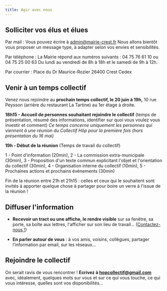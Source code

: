 ```yaml
---
title: Agir avec nous
---
```

## Solliciter vos élus et élues
Par mail :
Vous pouvez écrire à [admin@mairie-crest.fr](mailto:admin@mairie-crest.fr)
Nous allons bientôt vous proposer un message type, à adapter selon vos envies et sensibilités.

Par téléphone :
La Mairie répond aux numéros suivants : 04 75 76 61 10 ou 04 75 25 00 63
Du lundi au vendredi de 8h à 18h et le samedi de 9h à 12h.

Par courrier :
Place du Dr Maurice-Rozier
26400 Crest Cedex

## Venir à un temps collectif
Venez nous rejoindre au **prochain temps collectif, le 20 juin à 19h,**
10 rue Peysson (arrière du restaurant La Tartine) au 1er étage à droite.

**18h15 - Accueil de personnes souhaitant rejoindre le collectif** (temps de présentation, résumé des informations, identifier sur quoi vous voulez vous investir et comment)
_Ce temps concerne uniquement les personnes qui viennent à une réunion du Collectif Hôp pour la première fois (hors présentation du 16 mai)_

**19h - Début de la réunion** (Temps de travail du collectif)

1 - Point d'information (20min),
2 - La commission extra-municipale (30min),
3 - Proposition d'un texte commun explicitant l'objet et l'orientation du collectif (30min),
4 - Organisation interne du collectif (10min),
5 - Prochaines actions et prochains évènements (30min)

Fin de la réunion entre 21h et 21h15 : celles et ceux qui le souhaitent sont invités à apporter quelque chose à partager pour boire un verre à l'issue de la réunion !

## Diffuser l'information
- **Recevoir un tract ou une affiche, le rendre visible** sur sa fenêtre, sa porte, sa boîte aux lettres, l'afficher sur son lieu de travail… ([Contactez-nous !](mailto:hopcollectif@gmail.com))

- **En parler autour de vous** : à vos amis, voisins, collègues, partager l’information par email, sur les réseaux...

## Rejoindre le collectif
On serait ravis de vous rencontrer ! 
**Ecrivez à [hopcollectif@gmail.com](mailto:hopcollectif@gmail.com)** avec, idéalement, quelques mots sur vous et sur ce qui vous touche, ce qui vous intéresse, quelles sont vos disponibilités...